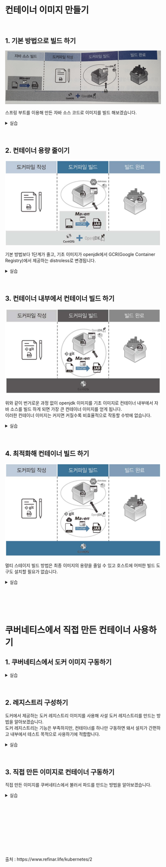 # 컨테이너 이미지 만들기
</br>

## 1. 기본 방법으로 빌드 하기

![img.jpg](../image/정현주-image1.jpg)

스프링 부트를 이용해 만든 자바 소스 코드로 이미지를 빌드 해보겠습니다.
</br>

<details>
    <summary>실습</summary>
</br>

① 기본적인 컨테이너 빌드 도구와 파일이 있는 빌드 디렉터리로 이동해 어떤 파일이 있는지 확인합니다.
```
cd ~/_Book_k8sInfra/ch4/4.3.1/
ls
```
* Dockerfile  
  \- 컨테이너 이미지를 빌드 하기 위한 정보를 담고 있습니다.  
* mvnw  
  \- 메이븐 래퍼라는 이름의 리눅스 스크립트로, 메이븐 실행을 위한 환경 설정을 자동화합니다.  
* pom.xml  
  \- 메이븐 래퍼가 작동할 때 필요한 절차와 빌드 정보를 담고 있습니다.  
* src(디렉터리)  
  \- 메이븐으로 빌드 할 자바 소스 디렉터리입니다.
</br>

② 소스 코드가 자바로 작성되어 있으므로 실행 가능한 바이너리로 만들기 위해 현재 시스템에 자바 개발 도구를 설치합니다.
```
yum install java-1.8.0-openjdk-devel -y
```
</br>

③ 자바를 빌드 하기 위해 메이븐을 실행합니다.
```
chmod 700 mvnw  
./mvnw clean package
```
mvnw clean package 명령은 빌드를 진행할 디렉터리를 비우고, JAR을 생성합니다.
</br>
</br>

④ 자바 빌드가 끝나면 생성된 JAR 파일을 확인하기 위해 target 디렉터리를 확인합니다.
```
ls target
```
</br>

⑤ 컨테이너 이미지를 빌드 합니다.
```
docker build -t basic-img .
```
-t : 만들어질 이미지를 의미합니다.  
. : 이미지에 원하는 내용을 추가하거나 변경하는 데 필요한 작업 공간을 현재 디렉터리로 지정함을 의미합니다.
</br>

(Dockerfile)
```
FROM openjkd:8  
LABEL description="Echo IP Java Application"  
EXPOSE 60431  
COPY ./target/app-in-host.jar /opt/app-in-image.jar  
WORKDIR /OPT  
EVTRYPOINT [ "java", "-jar", "app-in-image.jar" ]
```
* FROM [이미지 이름]:[태그]  
  \- 이미지를 가져옵니다.  
* LABEL [레이블 이름]=[값]  
  \- 이미지에 부가적인 설명을 위한 레이블을 추가할 때 사용합니다.  
* EXPOSE [숫자]  
  \- 생성된 이미지로 컨테이너를 구동할 때 어떤 포트를 사용하는지 알려줍니다.  
  \- 컨테이너를 구동할 때 자동으로 해당 포트를 호스트 포트와 연결하지 않으므로, 외부와 접속하려면 docker rum -p를 사용해야 합니다.  
* COPY [호스트 경로] [컨테이너 경로]  
  \- 호스트에서 새로 생성하는 컨테이너 이미지로 필요한 파일을 복사합니다.  
* WORKDIR [경로]  
  \- 이미지의 현재 작업 위치를 변경합니다.  
* ENTRYPOINT [ "명령어", "옵션" ]  
  \-컨테이너 구동 시 명령어를 실행합니다.
</br>

⑥ 생성한 이미지를 확인합니다.
```
docker images basic-img
```
</br>

⑦ 태그 옵션(-t)을 추가해 1.0과 2.0 태그의 이미지도 생성해 봅니다.
```
docker build -t basic-img:1.0 -t basic-img:2.0 .
```
캐시가 사용되어 매우 빠르게 빌드 되는 것을 확인할 수 있습니다.
</br>
</br>

⑧ 생성된 이미지를 확인합니다.
```
docker images basic-img
```
이미지가 모두 ID와 용량이 같은 것을 확인할 수 있습니다.  
즉, 태그 정보만 다를 뿐 모두 같은 이미지이며, 한 공간을 사용합니다.
</br>
</br>

⑨ sed를 사용해 Dockerfile 내용 중 일부만 변경하여 다시 빌드 해봅니다.
```
sed -t 's/Application/Development/' Dockerfil  
docker build -t basic-img:3.0 .
```
</br>

⑩ 생성된 이미지를 확인합니다.
```
docker images basic-img
```
완전히 다른 ID의 이미지가 생성된 것을 확인할 수 있습니다.  
즉, 이름은 같지만 실제로는 다른 컨테이너 이미지입니다.
</br>
</br>

⑪ 생성한 컨테이너 이미지가 컨테이너로 작동하는지 확인합니다.
```
docker run -d -p 60431:80 --name basic-run --restart always basic-img  
docker ps -f name=basic-run
```
</br>

⑫ 컨테이너가 정상적으로 외부 요청에 응답하는지 알아봅니다.
```
curl 127.00.0.1:60431
```
</br>

⑬ 작동 중인 컨테이너를 바로 삭제합니다.
```
docker rm -f basic-run
```
</br>

⑭ 빌드 한 컨테이너 이미지를 모두 삭제합니다.
```
docker rmi -f ${docker images -q basic-img)
```
</br>

⑮ 다음 실습을 위해 컨테이너 이미지 하나를 다시 빌드 합니다.
```
docker build -t basic-img .
```

</details>

</br>
</br>

## 2. 컨테이너 용량 줄이기
![img.jpg](../image/정현주-image2.png)

기본 방법보다 1단계가 줄고, 기초 이미지가 openjdk에서 GCR(Google Container Registry)에서 제공하는 distroless로 변경됩니다.

<details>
    <summary>실습</summary>
</br>

① Dockerfile 내용에 변경이 있으므로 살펴봅니다.
```
cd ~/_Book_k8sInfra/ch4/4.3.2  
cat Dockerfile
```
사용되는 기초 이미지가 openjdk에서 gcr.io/distroless/java로 변경되었습니다.  
distroless는 자바 실행을 위해 경량화된 이미지입니다.
</br>
</br>

② 경량화 이미지를 빌드 하기 전에 메이븐에 실행 권한을 부여하겠습니다.
```
chmod 700 mvnw
```
</br>

③ 경량화 이미지를 빌드 합니다.
```
./build-in-host.sh
```
</br>

④ 용량을 줄여 빌드 한 컨테이너 이미지와 기본 방법으로 빌드 한 이미지를 비교합니다.
```
docker images | hed -n 3
```
</br>

⑤ 생성한 컨테이너 이미지가 컨테이너로 작동하는지 컨테이너를 실행해 확인합니다.
```
docker run -d -p 60432:80 --name optimal-run --restart always optimal-img  
curl 127.0.0.1:60432
```
</br>

⑥ 컨테이너가 정상적으로 작동한다면 빌드 한 컨테이너를 삭제합니다.
```
docker rm -f optimal-run
```

</details>

</br>
</br>

## 3. 컨테이너 내부에서 컨테이너 빌드 하기

![img.jpg](../image/정현주-image3.png)

위와 같이 번거로운 과정 없이 openjdk 이미지를 기초 이미지로 컨테이너 내부에서 자바 소스를 빌드 하게 되면 가장 큰 컨테이너 이미지를 얻게 됩니다.  
이러한 컨테이너 이미지는 커지면 커질수록 비효율적으로 작동할 수밖에 없습니다.

<details>
    <summary>실습</summary>
</br>
  
① 빌드 과정 자체를 openjdk 이미지에서 진행하므로 Dockerfile만 있으면 됩니다.
```
cd ~/_Book_k8sInfra/ch4/4.3.3/  
ls  
cat Dockerfile
```
파일을 살펴보면 이미지 내부에 소스 코드를 내려받으려고 깃을 사용했고, 내려받은 소스 코드를 이미지 내부에서 실행하기 위해 RUN을 추가했습니다. 또한 이미지 내부에서 파일의 위치만 옮기면 되므로 COPY가 아닌 mv를 사용했습니다.
</br>
</br>

② 이미지를 빌드 하기 전 이미지 내부에 내려받은 inbuilder 저장소가 어떤 구조인지 확인합니다.
```
git clone https://github.com/iac-source/inbuilder.git
```
</br>

③ 컨테이너 이미지를 빌드 합니다.
```
docker build -t nohost-img .
```
</br>

④ 새로 빌드 한 컨테이너 이미지를 기존 이미지들과 비교합니다.
```
docker images | head -n 4
```
새로 생성된 nohost-img가 이미지 중에서 가장 용량이 큽니다. nohost-img는 컨테이너 내부에서 빌드를 진행하기 때문에 빌드 중간에 생성한 파일들과 내려받은 라이브러리 캐시들이 최종 이미지인 nohost-img에 그대로 남습니다. 따라서 빌드 최종 결과물만 전달했던 basic-img보다 더 커지게 됩니다.
</br>
</br>

⑤ 생성한 컨테이너 이미지가 잘 작동하는지 컨테이너를 실행해 확인합니다.
```
docker run -d -p 60433:80 --name nohost-run --restart always nohost-img  
curl 127.0.0.1:60433
```
</br>

⑥ 컨테이너가 정상적으로 작동함을 확인했다면 컨테이너를 삭제합니다.
```
docker rm -f nohost-run
```

</details>

</br>
</br>

## 4. 최적화해 컨테이너 빌드 하기

![img.jpg](../image/정현주-image4.png)

멀티 스테이지 빌드 방법은 최종 이미지의 용량을 줄일 수 있고 호스트에 어떠한 빌드 도구도 설치할 필요가 없습니다.

<details>
    <summary>실습</summary>
</br>
  
① 현재 사용하는 도커 버전을 확인합니다.
```
kubectl get nodes -o wide
```
</br>

② 기존에 사용하던 가상 머신들을 제거합니다.
```
cd C:\HashiCorp\_Book_k8sInfra-main\ch3\3.1.3  
vagrant destroy -f
```
</br>

③ 멀티 스테이지를 지원하는 버전의 도커가 포함된 새로운 쿠버네티스 클러스터 환경을 구성합니다.
```
cd C:\HashiCorp\_Book_k8sInfra-main\ch4\4.3.4\k8s-SingleMaster-18.9_9w_auto-compl  
vagrant up
```
</br>

④ 슈퍼 푸티로 m-k8s 노드에 접속하여 도커 버전을 확인합니다.
```
kubectl get nodes -o wide
```
</br>

⑤ 멀티 스테이지 방식으로 작성된 Dockerfile로 컨테이너 이미지를 빌드 합니다.
```
cd ~/_Book_k8sInfra/ch4/4.3.4/  
docker build -t multistage-img .
```
</br>

⑥ 이미지의 용량을 확인합니다.
```
docker images | head -n 3
```
optimal-img와 컨테이너 이미지의 용량이 같은 것을 확인할 수 있습니다.  
두 컨테이너 이미지는 빌드 단계가 같고 자바 소스를 호스트에서 빌드 했느냐, 컨테이너 내에서 빌드 했느냐의 차이밖에 없습니다.
</br>
</br>

⑦ 컨테이너 이미지 중에 <none>으로 표시되는 이미지를 댕글링(dangling) 이미지라 하며, 이를 삭제합니다.
```
docker rmi $(docker images -f dangling=true -q)
```
멀티 스테이지 과정에서 자바 소스를 빌드 하는 과정에 생성된 이미지이며, 공간을 적게 사용하는 이미지를 만드는 것이 목적이므로 삭제합니다.
</br>
</br>

⑧ 컨테이너를 실행하고 잘 작동하는지 확인합니다.
```
docker run -d -p 60434:80 --name multistage-run --restart always multistage-img  
curl 127.0.0.1:60434
```
</br>

⑨ 컨테이너가 정상적으로 작동함을 확인했다면 컨테이너를 삭제합니다.
```
docker rm -f multistage-run  
cd ~
```

</details>

</br>
</br>
</br>
</br>
</br>

# 쿠버네티스에서 직접 만든 컨테이너 사용하기

## 1. 쿠버네티스에서 도커 이미지 구동하기
<details>
    <summary>실습</summary>
</br>

① multistage-img 이미지가 노드에 존재하는지 확인합니다.
```
docker images multistage-img
```
</br>

② 디플로이먼트를 생성합니다.
```
kubectl create deployment failurel --image=multistage-img
```
</br>

③ 파드의 상태 및 변화를 확인합니다.
```
kubectl get pods -w
```
</br>

④ 내부에 존재하는 컨테이너 이미지를 사용하도록 설정해서 디플로이먼트를 생성합니다.
```
kubectl create deployment failure2 --dry-run=client -o yaml --image=multistage-img > failure2.yaml
```
</br>

⑤ 컨테이너 설정에 옵션을 추가합니다.
```
vi failure2.yaml
```

(failure2.yaml)
```
    spec:  
        containers:  
        - image: multistage-img  
          imagePullPolicy: Never # 추가한 부분  
          name: multistage-img  
          resources: {}  
status: {}
```
</br>

⑥ 수정한 failure2.yaml 파일을 디플로이먼트에 적용하고 상태를 확인합니다.
```
kubectl apply -f failure2.yaml  
kubectl get pods
```
내부의 이미지를 사용하도록 옵션을 추가했지만 여전히 오류가 발생합니다.
</br>
</br>

⑦ 정확하게 실습해 보기 위해 오류가 발생하는 디플로이먼트를 모두 삭제합니다.
```
kubectl delee deployment failure1  
kubectl delee deployment failure2
```
</br>

⑧ 슈퍼 푸티로 w3-k8s에 접속하고, 깃허브에 있는 Dockerfile을 받아 와 컨테이너 이미지를 만듭니다.
```
curl -0 https://raw.githubusercontent.com/sysnet4admin/_Book_k8sInfra/main/ch4/4.3.4/Dockerfile
```
</br>

⑨ 이미지를 빌드하고 결과가 성공적으로 이루어졌는지 확인합니다.
```
docker build -t multistage-img .
```
</br>

⑩ 마스터 노드로 돌아와 failure2.yaml을 success1.yaml로 복사합니다.
```
cp failure2.yaml success1.yaml
```
</br>

⑪ success1.yaml 파일에 replicas를 1에서 3으로 변경하고 failure2 이름도 success1로 변경합니다.
```
sed -i 's/replicas: 1/replicas: 3/' success1.yaml  
sed -i 's/replicas: 1/failure2/success1/' success1.yaml
```
</br>

⑫ 이미지 빌드가 완료되었는지 확인 후, success1.yaml를 실행하고 배포에 성공한 노드가 워커 노드 3번인지 확인합니다.
```
kubectl apply -f success1.yaml  
kubectl get pods -o wide
```
컨테이너 이미지가 워커 노드 3번에만 있기 때문에 워커 노드 3번만 배포에 성공할 수 있었습니다.  
워커 노드 1번과 2번에는 multistage-img가 없어서 파드를 생성할 수 없습니다.  
이를 해결하기 위해 기본으로 사용하는 도커 허브에 multistage-img를 올려서 다시 내려받거나 쿠버네티스 클러스터가 접근할 수 있는 곳에 이미지 레지스트리를 만들고 그곳에서 받아오도록 설정합니다.
</br>
</br>

⑬ 다음 실습을 위해 배포한 Deployment를 삭제합니다.
```
kubectl delete -f success1.yaml
```
</br>

⑭ 워커 노드 3번에 생성한 컨테이너 이미지와 댕글링 이미지도 삭제합니다.
```
docker rmi multistage-img  
docker rmi $(docker images -f dangling=true -q)
```

</details>

</br>
</br>

## 2. 레지스트리 구성하기
도커에서 제공하는 도커 레지스트리 이미지를 사용해 사설 도커 레지스트리를 만드는 방법을 알아보겠습니다.  
도커 레지스트리는 기능은 부족하지만, 컨테이너를 하나만 구동하면 돼서 설치가 간편하고 내부에서 테스트 목적으로 사용하기에 적합합니다.

<details>
    <summary>실습</summary>
</br>

① 사설 이미지 레지스트리 구성을 위한 파일들을 확인합니다.
```
ls ~/_Book_k8sInfra/ch4/4.4.2
```
</br>

② 레지스트리를 구성합니다.
```
~/_Book_k8sInfra/ch4/4.4.2/create-registry.sh
```
인증서 생성 및 배포 작업과 함께 레지스트리를 구동합니다. 직접 생성하고 자체적으로 검증하는 인증서를 자체 서명 인증서라고 합니다.
</br>

③ registry 컨테이너가 정상적으로 구동되는지 확인합니다.
```
docker ps -f name=registry
```
</br>
</br>

④ 사설 도커 레지스트리에 등록할 수 있게 컨테이너 이미지의 이름을 변경하겠습니다.
```
docker tag multistage-img 192.168.1.10:8443/multistage-img
```
새로운 이미지를 만드는 것이 아니라 이미지의 레이어를 공유하는 사본이 만들어집니다.
</br>
</br>

⑤ 이미지가 정상적으로 생성되었는지 확인합니다.
```
docker images 192.168.1.10:8443/multistage-img
```
</br>

⑥ multistage-img를 사설 도커 레지스트리에 등록합니다.
```
docker push 192.168.1.10:8443/multistage-img
```
</br>

⑦ 이미지가 정상적으로 등록되었는지 확인합니다.
```
curl https://192.168.1.10:8443/v2/_catalog -k
```
</br>

⑧ 호스트에 생성한 이미지는 더 이상 사용하지 않으니 삭제합니다.
```
docker images | grep multi
```
</br>

⑨ 이미지를 삭제합니다.
```
docker rmi -f aa23
```
</br>

⑩ 이미지가 정상적으로 삭제되었는지 확인합니다.
```
docker images | grep multistage
```

</details>

</br>
</br>

## 3. 직접 만든 이미지로 컨테이너 구동하기
직접 만든 이미지를 쿠버네티스에서 불러서 파드를 만드는 방법을 알아보겠습니다.

<details>
    <summary>실습</summary>
</br>

① success1.yaml을 복사해 success2.yaml을 생성합니다.
```
cp success1.yaml success2.yaml
```
</br>

② success2.yaml을 수정합니다.
```
vi success2.yaml
```

(success2.yaml)
```
    spec:  
        containers:  
        - image: 192.168.1.10:8443/multistage-img  
          name: multistage-img  
          resources: {}  
status: {}
```
</br>

③ 워커 노드 3번에 배포한 이미지와 중복되지 않게 이름을 바꿉니다.
```
sed -i 's/success1/success2/' success2.yaml
```
</br>

④ 새로운 디플로이먼트를 생성합니다.
```
kubectl apply -f success2.yaml
```
</br>

⑤ 생성된 디플로이먼트가 정상적으로 작동하는지 확인합니다.
```
kubectl get pods -o wide
```
</br>

⑥ 배포된 파드가 요청에 정상적으로 응답하는지 확인합니다.
```
curl 172.16.132.5  
curl 172.16.221.133  
curl 172.16.103.133
```
</br>

⑦ 직접 구성한 레지스트리에 올린 이미지를 디플로이먼트가 배포됨을 확인하였으므로, 배포한 디플로이먼트를 삭제합니다.
```
kubectl delete -f success2.yaml
```

</details>

</br>
</br>
</br>
</br>
</br>
</br>
</br>
</br>
</br>
</br>
</br>
출처 : https://www.refinar.life/kubernetes/2
